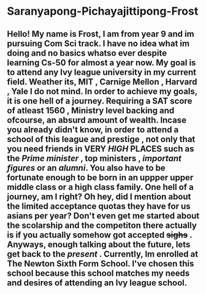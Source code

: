 # Saranyapong-Pichayajittipong-Frost

## Hello! My name is Frost, I am from year 9 and im pursuing Com Sci track. I have no idea what im doing and no basics whatso ever despite learning Cs-50 for almost a year now. My goal is to attend any Ivy league university in my current field. Weather its, MIT , Carnige Mellon , Harvard , Yale I do not mind. In order to achieve my goals, it is one hell of a journey. Requiring a SAT score of atleast 1560 , Ministry level backing and ofcourse, an absurd amount of wealth. Incase you already didn't know, in order to attend a school of this league and prestige , not only that you need friends in **VERY _HIGH_ PLACES** such as the ***Prime minister*** , **top ministers** , ***important figures*** or an _alumni_. You also have to be fortunate enough to be born in an uppper upper middle class or a high class family. One hell of a journey, am I right? Oh hey, did I mention about the limited acceptance quotas they have for us asians per year? Don't even get me started about the scolarship and the competiton there actually is if you actually somehow got accepted ~~sighs~~ . Anyways, enough talking about the future, lets get back to the *present* . Currently, Im enrolled at The Newton Sixth Form School. I've chosen this school because this school matches my needs and desires of attending an Ivy league school.
